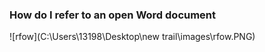 ### How do I refer to an open Word document

![rfow](C:\Users\13198\Desktop\new trail\images\rfow.PNG)

